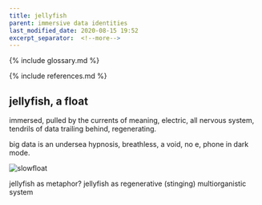 ```yaml
---
title: jellyfish
parent: immersive data identities
last_modified_date: 2020-08-15 19:52
excerpt_separator:  <!--more-->
---
```


{% include glossary.md %}

{% include references.md %}

## jellyfish, a float

immersed, pulled by the currents of meaning, electric, all nervous system, tendrils of data trailing behind, regenerating. 

big data is an undersea hypnosis, breathless, a void, no e, phone in dark mode. 

![slowfloat](https://cdn.glitch.com/eaa18b38-3765-4c0b-8304-2af139b6b542%2FJelly-slowfloat.gif?v=1597546700884)

jellyfish as metaphor? jellyfish as regenerative (stinging) multiorganistic system
